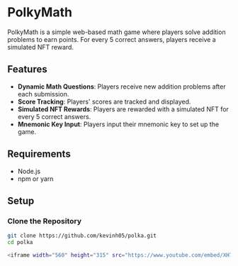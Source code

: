 # PolkyMath

PolkyMath is a simple web-based math game where players solve addition problems to earn points. For every 5 correct answers, players receive a simulated NFT reward.




## Features

- **Dynamic Math Questions**: Players receive new addition problems after each submission.
- **Score Tracking**: Players' scores are tracked and displayed.
- **Simulated NFT Rewards**: Players are rewarded with a simulated NFT for every 5 correct answers.
- **Mnemonic Key Input**: Players input their mnemonic key to set up the game.

## Requirements

- Node.js
- npm or yarn

## Setup

### Clone the Repository

```bash
git clone https://github.com/kevinh05/polka.git
cd polka

<iframe width="560" height="315" src="https://www.youtube.com/embed/XH7jMEwNmYU" frameborder="0" allow="accelerometer; autoplay; encrypted-media; gyroscope; picture-in-picture" allowfullscreen></iframe>

